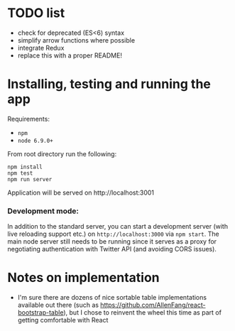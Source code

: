 # TODO list

- check for deprecated (ES<6) syntax
- simplify arrow functions where possible
- integrate Redux
- replace this with a proper README!

# Installing, testing and running the app

Requirements:
- `npm`
- `node 6.9.0+`

From root directory run the following:
```
npm install
npm test
npm run server
```

Application will be served on http://localhost:3001

### Development mode:
In addition to the standard server, you can start a development server (with live reloading support etc.) on `http://localhost:3000` via `npm start`.
The main node server still needs to be running since it serves as a proxy for negotiating authentication with Twitter API (and avoiding CORS issues).


# Notes on implementation

- I'm sure there are dozens of nice sortable table implementations available out there (such as https://github.com/AllenFang/react-bootstrap-table), but I chose to reinvent the wheel this time as part of getting comfortable with React